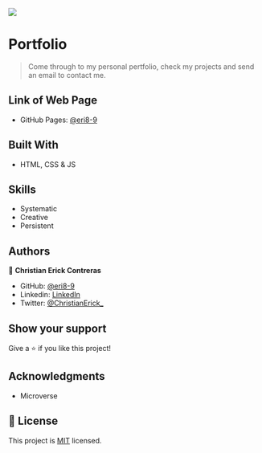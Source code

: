 
![](https://img.shields.io/badge/Microverse-blueviolet)

# Portfolio

> Come through to my personal pertfolio, check my projects and send an email to contact me.

<!-- <div align="center"><img src="./SS/app-screenshot.png" width="300"/></div> -->

## Link of Web Page

- GitHub Pages: [@eri8-9](https://eri8-9.github.io/Portfolio/)

## Built With

- HTML, CSS & JS

## Skills

  - Systematic
  - Creative
  - Persistent

## Authors

👤 **Christian Erick Contreras**

- GitHub: [@eri8-9](https://github.com/er-contreras)
- Linkedin: [LinkedIn](https://www.linkedin.com/in/er-contreras/)
- Twitter: [@ChristianErick_](https://twitter.com/ChristianErick_)

## Show your support

Give a ⭐️ if you like this project!

## Acknowledgments

- Microverse

## 📝 License

This project is [MIT](./MIT.md) licensed.
